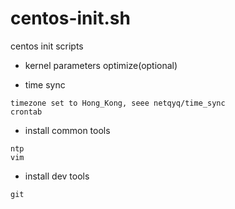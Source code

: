 # centos-init.sh
centos init scripts

- kernel parameters optimize(optional)


- time sync
```
timezone set to Hong_Kong, seee netqyq/time_sync
crontab
```


- install common tools
```
ntp
vim

```

- install dev tools
```
git
```

